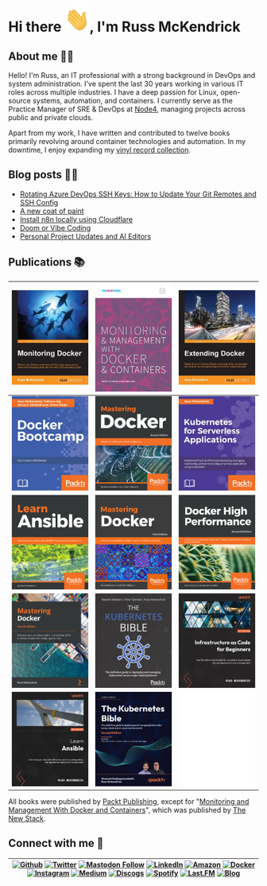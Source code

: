 # Hi there <img src="https://raw.githubusercontent.com/russmckendrick/russmckendrick/master/img/wave.gif" width="50" height="50" alt="Hello there">, I'm Russ McKendrick

## About me 🙎‍♂️
Hello! I'm Russ, an IT professional with a strong background in DevOps and system administration. I've spent the last 30 years working in various IT roles across multiple industries. I have a deep passion for Linux, open-source systems, automation, and containers. I currently serve as the Practice Manager of SRE & DevOps at [Node4](https://www.node4.co.uk/), managing projects across public and private clouds.

Apart from my work, I have written and contributed to twelve books primarily revolving around container technologies and automation. In my downtime, I enjoy expanding my [vinyl record collection](https://www.russ.fm/).

## Blog posts 🧑‍💻
<!-- BLOG-POST-LIST:START -->
- [Rotating Azure DevOps SSH Keys: How to Update Your Git Remotes and SSH Config](https://www.russ.cloud/2025/10/27/rotating-azure-devops-ssh-keys-how-to-update-your-git-remotes-and-ssh-config/)
- [A new coat of paint](https://www.russ.cloud/2025/10/12/a-new-coat-of-paint/)
- [Install n8n locally using Cloudflare](https://www.russ.cloud/2025/10/04/install-n8n-locally-using-cloudflare/)
- [Doom or Vibe Coding](https://www.russ.cloud/2025/05/26/doom-or-vibe-coding/)
- [Personal Project Updates and AI Editors](https://www.russ.cloud/2025/01/12/personal-project-updates-and-ai-editors/)
<!-- BLOG-POST-LIST:END -->

## Publications 📚

| <a href="https://www.packtpub.com/virtualization-and-cloud/monitoring-docker/"><img src="https://raw.githubusercontent.com/russmckendrick/russmckendrick/master/img/02.jpg" width="250"/></a> | <a href="https://thenewstack.io/ebooks/docker-and-containers/monitoring-management-docker-containers/"><img src="https://raw.githubusercontent.com/russmckendrick/russmckendrick/master/img/01.png" width="250"/></a> | <a href="https://www.packtpub.com/networking-and-servers/extending-docker/"><img src="https://raw.githubusercontent.com/russmckendrick/russmckendrick/master/img/03.jpg" width="250"/></a> |
|:---:|:---:|:---:|
| <img src="https://raw.githubusercontent.com/russmckendrick/russmckendrick/master/img/04.jpg" width="250"/> | <img src="https://raw.githubusercontent.com/russmckendrick/russmckendrick/master/img/05.jpg" width="250"/> | <a href="https://www.packtpub.com/product/kubernetes-for-serverless-applications/9781788620376"><img src="https://raw.githubusercontent.com/russmckendrick/russmckendrick/master/img/06.jpg" width="250"/></a> |
| <a href="https://www.packtpub.com/virtualization-and-cloud/learn-ansible/"><img src="https://raw.githubusercontent.com/russmckendrick/russmckendrick/master/img/07.png" width="250"/></a> | <img src="https://raw.githubusercontent.com/russmckendrick/russmckendrick/master/img/08.jpg" width="250"/> | <a href="https://www.packtpub.com/networking-and-servers/docker-high-performance-second-edition/"><img src="https://raw.githubusercontent.com/russmckendrick/russmckendrick/master/img/09.png" width="250"/></a> |
| <a href="https://www.packtpub.com/gb/cloud-networking/mastering-docker-fourth-edition/"><img src="https://raw.githubusercontent.com/russmckendrick/russmckendrick/master/img/10.jpg" width="250"/></a> | <a href="https://www.packtpub.com/product/the-kubernetes-bible/"><img src="https://raw.githubusercontent.com/russmckendrick/russmckendrick/master/img/11.png" width="250"/></a> | <a href="https://www.packtpub.com/product/infrastructure-as-code-for-beginners/9781837631636"><img src="https://raw.githubusercontent.com/russmckendrick/russmckendrick/master/img/12.jpg" width="250"/></a> |
| <a href="https://www.packtpub.com/product/learn-ansible-second-edition/9781835088913"><img src="https://raw.githubusercontent.com/russmckendrick/russmckendrick/master/img/13.jpg" width="250"/></a> | <a href="https://www.packtpub.com/en-gb/product/the-kubernetes-bible-9781835468241"><img src="https://raw.githubusercontent.com/russmckendrick/russmckendrick/master/img/14.jpg" width="250"/></a> | <img src="https://raw.githubusercontent.com/russmckendrick/russmckendrick/master/img/blank.png" width="250"/> |

All books were published by [Packt Publishing](https://www.packtpub.com/), except for "[Monitoring and Management With Docker and Containers](https://thenewstack.io/identifying-collecting-container-data/)", which was published by [The New Stack](https://thenewstack.io/).

## Connect with me 📨
|[![Github](https://img.shields.io/badge/-Github-000?style=flat&logo=Github&logoColor=white)](https://github.com/russmckendrick) [![Twitter](https://img.shields.io/badge/-Twitter-1da1f2?style=flat&logo=Twitter&logoColor=white)](https://twitter.com/russmckendrick/) [![Mastodon Follow](https://img.shields.io/mastodon/follow/109285992453842904?domain=https%3A%2F%2Fsocial.mckendrick.io)](https://social.mckendrick.io/@russ) [![LinkedIn](https://img.shields.io/badge/-LinkedIn-0077b5?style=flat&logo=Linkedin&logoColor=white)](https://www.linkedin.com/in/russmckendrick/) [![Amazon](https://img.shields.io/badge/-Amazon-ff9900?style=flat&logo=Amazon&logoColor=white)](https://www.amazon.com/author/russmckendrick) [![Docker](https://img.shields.io/badge/-Docker-0db7ed?style=flat&labelColor=0db7ed&logo=docker&logoColor=white)](https://hub.docker.com/u/russmckendrick/) [![Instagram](https://img.shields.io/badge/-Instagram-e1306c?style=flat&labelColor=e1306c&logo=Instagram&logoColor=white)](https://www.instagram.com/russmckendrick/) [![Medium](https://img.shields.io/badge/-Medium-00ab6c?style=flat&labelColor=00ab6c&logo=Medium&logoColor=white)](https://russmckendrick.medium.com/) [![Discogs](https://img.shields.io/badge/-Discogs-333333?style=flat&labelColor=333333&logo=Discogs&logoColor=white)](https://www.discogs.com/user/russmckend/collection?header=1) [![Spotify](https://img.shields.io/badge/-Spotify-1db954?style=flat&labelColor=1db954&logo=Spotify&logoColor=white)](https://open.spotify.com/user/russmckendrick) [![Last.FM](https://img.shields.io/badge/-Last.FM-D51007?style=flat&labelColor=D51007&logo=Last.FM&logoColor=white)](https://www.last.fm/user/RussMckendrick) [![Blog](https://img.shields.io/badge/-Blog-738A94?style=flat&labelColor=738A94&logo=Ghost&logoColor=white)](https://www.russ.cloud/) |
|:------:|

